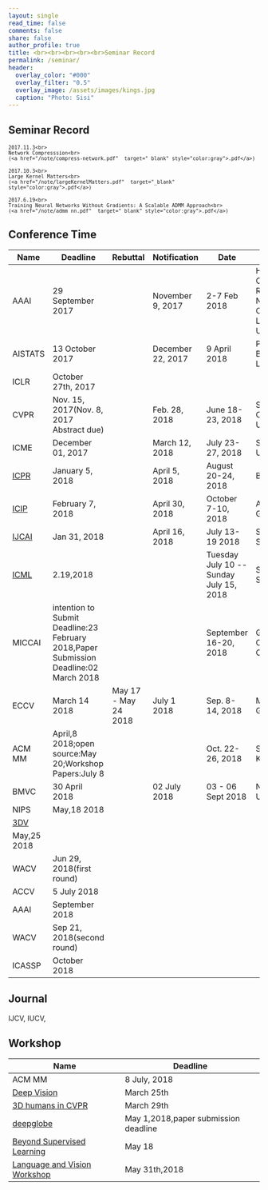 ```yaml
---
layout: single
read_time: false
comments: false
share: false
author_profile: true
title: <br><br><br><br><br>Seminar Record
permalink: /seminar/
header:
  overlay_color: "#000"
  overlay_filter: "0.5"
  overlay_image: /assets/images/kings.jpg
  caption: "Photo: Sisi"
---
```



## Seminar Record


> <small>
    2017.11.3<br>
    Network Compresssion<br>
    (<a href="/note/compress-network.pdf"  target="_blank" style="color:gray">.pdf</a>)
</small>

> <small>
    2017.10.3<br>
    Large Kernel Matters<br>
    (<a href="/note/largeKernelMatters.pdf"  target="_blank" style="color:gray">.pdf</a>)
</small>


> <small>
    2017.6.19<br>
    Training Neural Networks Without Gradients: A Scalable ADMM Approach<br>
    (<a href="/note/admm_nn.pdf"  target="_blank" style="color:gray">.pdf</a>)
</small>


## Conference Time 

| Name | Deadline | Rebuttal | Notification | Date | Place |
| --- | --- | --- | --- | --- | --- |
|AAAI|29 September 2017 |  | November 9, 2017 |2-7 Feb 2018| Hilton New Orleans Riverside, New Orleans, Lousiana, USA|
|AISTATS|13 October 2017 |  | December 22, 2017 |9 April 2018|Playa Blanca, Lanzarote  |
|ICLR|October 27th, 2017|  |  ||  |
| CVPR |  Nov. 15, 2017(Nov. 8, 2017 Abstract due)|  | Feb. 28, 2018 | June 18-23, 2018 | Salt Lake City, Utah, USA |
| ICME |  December 01, 2017|  | March 12, 2018 | July 23-27, 2018 | San Diego, USA|
| <a href="http://www.icpr2018.org/"  target="_blank" >ICPR</a> | January 5, 2018 |  | April 5, 2018 |August 20-24, 2018 |  Beijing|
| <a href="https://2018.ieeeicip.org/ImportantDates.asp"  target="_blank" >ICIP</a> | February 7, 2018 |  | April 30, 2018 | October 7-10, 2018	 |  Athens, Greece|
|<a href="https://www.ijcai-18.org/important-dates/"  target="_blank" >IJCAI</a> |Jan 31, 2018|  |  April 16, 2018 |July 13-19 2018|  Stockholm, Sweden|
|<a href="https://2017.icml.cc/Conferences/2018"  target="_blank">ICML</a>|2.19,2018|  |  |Tuesday July 10 -- Sunday July 15, 2018| Stockholm Sweden |
|MICCAI|intention to Submit Deadline:23 February 2018,Paper Submission Deadline:02 March 2018|  |  |September 16-20, 2018| Granada Conference Centre |
| ECCV | March 14 2018 |May 17 - May 24 2018| July 1 2018 |Sep. 8-14, 2018|Munich, Germany|
| ACM MM | April,8 2018;open source:May 20;Workshop Papers:July 8 |  |  |Oct. 22-26, 2018|Seoul, Korea|
|BMVC|30 April 2018|  | 02 July 2018 |03 - 06 Sept 2018|Northumbria University|
|NIPS| May,18  2018 |  |  |||
|<a href="http://3dv18.uniud.it/"  target="_blank">3DV</a>
| May,25  2018 |  |  |||
|WACV|Jun 29, 2018(first round)|  |  |||
|ACCV|5 July 2018 |  |  |||
| AAAI | September 2018 |  |  |||
|WACV|Sep 21, 2018(second round)|  |  |||
| ICASSP | October 2018 |  |  |||

## Journal

IJCV, IUCV,



## Workshop

| Name | Deadline |
|------|------|
|ACM MM|8 July, 2018|
|[Deep Vision](https://deepvision.data61.csiro.au/index.html)|March 25th|
|[3D humans in CVPR](https://project.inria.fr/humans2018/)|March 29th|
|[deepglobe](http://deepglobe.org/challenge.html)|May 1,2018,paper submission deadline|
|[Beyond Supervised Learning](http://www.beyond-supervised.ai/)|May 18|
|[Language and Vision Workshop](http://languageandvision.com/submissions.html)|May 31th,2018|




